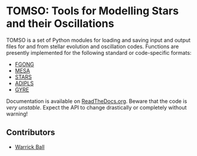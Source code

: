 # TOMSO: Tools for Modelling Stars and their Oscillations

TOMSO is a set of Python modules for loading and saving input and
output files for and from stellar evolution and oscillation
codes.  Functions are presently implemented for the following
standard or code-specific formats:

* [FGONG](https://www.astro.up.pt/corot/ntools/docs/CoRoT_ESTA_Files.pdf)
* [MESA](http://mesa.sourceforge.net)
* [STARS](http://www.ast.cam.ac.uk/~stars)
* [ADIPLS](http://users-phys.au.dk/jcd/adipack.n/)
* [GYRE](https://gyre.readthedocs.io/)

Documentation is available on
[ReadTheDocs.org](http://tomso.readthedocs.io).  Beware that the code
is *very unstable*.  Expect the API to change drastically or
completely without warning!

## Contributors
* [Warrick Ball](https://warrickball.github.io)
